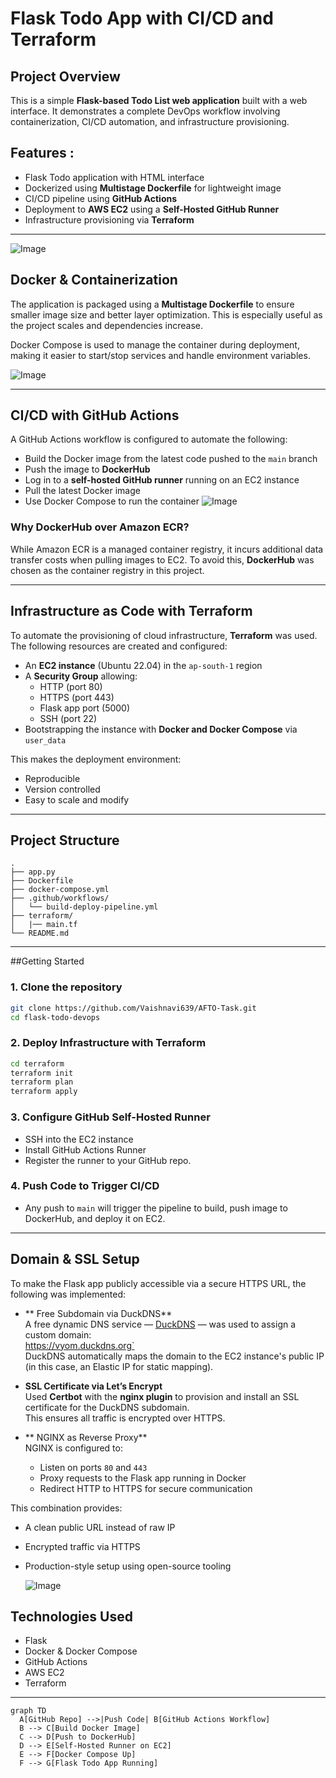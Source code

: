 # Flask Todo App with CI/CD and Terraform

## Project Overview
This is a simple **Flask-based Todo List web application** built with a web interface. It demonstrates a complete DevOps workflow involving containerization, CI/CD automation, and infrastructure provisioning.

## Features :
- Flask Todo application with HTML interface
- Dockerized using **Multistage Dockerfile** for lightweight image
- CI/CD pipeline using **GitHub Actions**
- Deployment to **AWS EC2** using a **Self-Hosted GitHub Runner**
- Infrastructure provisioning via **Terraform**

---
![Image](https://github.com/user-attachments/assets/ebb54095-a1c8-4e29-8622-0f8aab31ec6d)

## Docker & Containerization
The application is packaged using a **Multistage Dockerfile** to ensure smaller image size and better layer optimization. This is especially useful as the project scales and dependencies increase.

Docker Compose is used to manage the container during deployment, making it easier to start/stop services and handle environment variables.

![Image](https://github.com/user-attachments/assets/4054e986-0b58-40ed-854a-4f65550ecbac)

---

## CI/CD with GitHub Actions
A GitHub Actions workflow is configured to automate the following:
- Build the Docker image from the latest code pushed to the `main` branch
- Push the image to **DockerHub**
- Log in to a **self-hosted GitHub runner** running on an EC2 instance
- Pull the latest Docker image
- Use Docker Compose to run the container
  ![Image](https://github.com/user-attachments/assets/88df59b9-2243-4ea8-b52a-ce960c6d14a6)

### Why DockerHub over Amazon ECR?
While Amazon ECR is a managed container registry, it incurs additional data transfer costs when pulling images to EC2. To avoid this, **DockerHub** was chosen as the container registry in this project.

---

## Infrastructure as Code with Terraform
To automate the provisioning of cloud infrastructure, **Terraform** was used. The following resources are created and configured:
- An **EC2 instance** (Ubuntu 22.04) in the `ap-south-1` region
- A **Security Group** allowing:
  - HTTP (port 80)
  - HTTPS (port 443)
  - Flask app port (5000)
  - SSH (port 22)
- Bootstrapping the instance with **Docker and Docker Compose** via `user_data`

This makes the deployment environment:
- Reproducible
- Version controlled
- Easy to scale and modify

---

## Project Structure
```
.
├── app.py                     
├── Dockerfile                
├── docker-compose.yml       
├── .github/workflows/
│   └── build-deploy-pipeline.yml           
├── terraform/
│   |── main.tf              
└── README.md                
```

---

##Getting Started
### 1. Clone the repository
```bash
git clone https://github.com/Vaishnavi639/AFTO-Task.git
cd flask-todo-devops
```

### 2. Deploy Infrastructure with Terraform
```bash
cd terraform
terraform init
terraform plan
terraform apply
```

### 3. Configure GitHub Self-Hosted Runner
- SSH into the EC2 instance
- Install GitHub Actions Runner
- Register the runner to your GitHub repo.

### 4. Push Code to Trigger CI/CD
- Any push to `main` will trigger the pipeline to build, push image to DockerHub, and deploy it on EC2.

---
## Domain & SSL Setup

To make the Flask app publicly accessible via a secure HTTPS URL, the following was implemented:

- ** Free Subdomain via DuckDNS**  
  A free dynamic DNS service — [DuckDNS](https://www.duckdns.org/) — was used to assign a custom domain:  
 https://vyom.duckdns.org`  
  DuckDNS automatically maps the domain to the EC2 instance's public IP (in this case, an Elastic IP for static mapping).

- **SSL Certificate via Let’s Encrypt**  
  Used **Certbot** with the **nginx plugin** to provision and install an SSL certificate for the DuckDNS subdomain.  
  This ensures all traffic is encrypted over HTTPS.

- ** NGINX as Reverse Proxy**  
  NGINX is configured to:
  - Listen on ports `80` and `443`
  - Proxy requests to the Flask app running in Docker
  - Redirect HTTP to HTTPS for secure communication

This combination provides:
- A clean public URL instead of raw IP
- Encrypted traffic via HTTPS
- Production-style setup using open-source tooling

  ![Image](https://github.com/user-attachments/assets/df4f6f45-ca2b-4e4d-b3b9-4dae92e0b7ae)

##  Technologies Used
- Flask 
- Docker & Docker Compose
- GitHub Actions
- AWS EC2
- Terraform

---



```mermaid
graph TD
  A[GitHub Repo] -->|Push Code| B[GitHub Actions Workflow]
  B --> C[Build Docker Image]
  C --> D[Push to DockerHub]
  D --> E[Self-Hosted Runner on EC2]
  E --> F[Docker Compose Up]
  F --> G[Flask Todo App Running]
```
